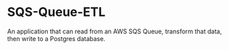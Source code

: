 # SQS-Queue-ETL
An application that can read from an AWS SQS Queue, transform that data, then write to a Postgres database.
